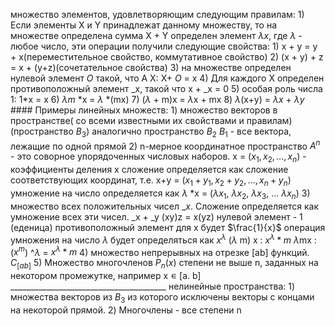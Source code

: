 множество элементов, удовлетворяющим следующим правилам:
	1) Если элементы X и Y принадлежат данному множеству, то на множестве определена сумма X + Y
	определен элемент $\lambda x$, где $\lambda$ - любое число, эти операции получили следующие свойства:
		1) x + y = y + x(переместительное свойство, коммутативное свойство)
		2) (x + y) + z = x + (y+z)(сочетательное свойства)
		3) на множестве определен нулевой элемент $O$ такой, что A X: X+ $O$ = x
		4) Для каждого X определен противоположный элемент _x, такой что x + _x = 0
		5) особая роль числа 1: 1*x = x
		6) $\lambda m$ *x = $\lambda$  *(mx)
		7) ($\lambda$ + m)x = $\lambda$x + mx
		8) $\lambda$(x+y) = $\lambda x$ + $\lambda y$
		#### Примеры линейных множеств:
		1) множество векторов в пространстве( со всеми известными их свойствами и правилам)
		(пространство $В_{3}$)
		аналогично пространство $B_{2}$ $B_{1}$ - все вектора, лежащие по одной прямой
		2) n-мерное координатное пространство $A^n$ - это соворное упорядоченных числовых наборов. x = ($x_{1}, x_{2}, \dots, x_{n}$) - коэффициенты деления x
		сложение определяется как сложение соответствующих координат, т.е. x+y = ($x_{1}+y_{1}, x_{2}+y_{2}, \dots, x_{n} + y_{n}$)
		умножение на число определяется как $\lambda$ *x = ($\lambda x_{1}$, $\lambda x_{2}$, $\lambda x_{3}$, ... $\lambda x_{n}$)
		3) множество всех положительных чисел _${x}$. Сложение определяется как умножение всех эти чисел. _x + _y
		(xy)z = x(yz)
		нулевой элемент - $1$ (еденица)
		противоположный элемент для x будет $\frac{1}{x}$ 
		операция умножения на число $\lambda$ будет определяться как $x^\lambda$ 
		($\lambda$ m) x : $x^\lambda*m$ 
		$\lambda$mx : ($x^m$) ^$\lambda$ = $x^\lambda*m$ 
		4) множество непрерывных на отрезке [ab] функций. $C_{[ab]}$ 
		5) Множество многочленов $P_{n}(x)$ степени не выше n, заданных на некотором промежутке, например x ∊ [a. b]
		_______________________________________
		нелинейные пространства:
		1) множества векторов из $B_{3}$ из которого исключены векторы с концами на некоторой прямой.
		2) Многочлены - все степени n
	